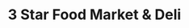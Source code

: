 ---
title: "3 Star Food Market & Deli"
url: /culpeper/3-star-food-market-and-deli/
shop: convenience
---